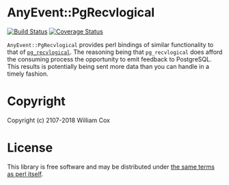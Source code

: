 AnyEvent::PgRecvlogical
=======================

[![Build Status](https://travis-ci.org/mydimension/AnyEvent-PgRecvlogical.svg?branch=master)](https://travis-ci.org/mydimension/AnyEvent-PgRecvlogical)
[![Coverage Status](https://coveralls.io/repos/github/mydimension/AnyEvent-PgRecvlogical/badge.svg?branch=master)](https://coveralls.io/github/mydimension/AnyEvent-PgRecvlogical?branch=master)

`AnyEvent::PgRecvlogical` provides perl bindings of similar functionality to that of
[`pg_recvlogical`](https://www.postgresql.org/docs/current/static/app-pgrecvlogical.html).
The reasoning being that `pg_recvlogical` does afford the consuming process the opportunity to emit feedback to
PostgreSQL. This results is potentially being sent more data than you can handle in a timely fashion.

Copyright
=========

Copyright (c) 2107-2018 William Cox

License
=======

This library is free software and may be distributed under [the same terms as perl itself](http://dev.perl.org/licenses/).
